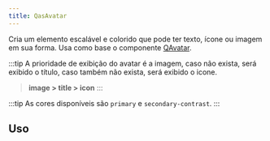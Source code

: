 ```yaml
---
title: QasAvatar
---
```


Cria um elemento escalável e colorido que pode ter texto, ícone ou imagem em sua forma. Usa como base o componente [QAvatar](https://quasar.dev/vue-components/avatar#introduction).

<doc-api file="avatar/QasAvatar" name="QasAvatar" />

:::tip
A prioridade de exibição do avatar é a imagem, caso não exista, será exibido o título, caso também não exista, será exibido o icone.
> **image > title > icon**
:::

:::tip
As cores disponíveis são `primary` e `secondary-contrast`.
:::

## Uso

<doc-example file="QasAvatar/Image" title="Com imagem" />
<doc-example file="QasAvatar/Title" title="Com título" />
<doc-example file="QasAvatar/Icon" title="Com icone" />
